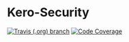 # Kero-Security
[![Travis (.org) branch](https://img.shields.io/travis/Rednoll/Kero-Security/master?style=for-the-badge)](https://travis-ci.org/github/Rednoll/Kero-Security)
[![Code Coverage](https://img.shields.io/codecov/c/github/Rednoll/Kero-Security/master?style=for-the-badge)](https://codecov.io/gh/Rednoll/Kero-Security?branch=master)
